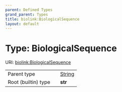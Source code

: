 ```yaml
---
parent: Defined Types
grand_parent: Types
title: biolink:BiologicalSequence
layout: default
---
```


# Type: BiologicalSequence




URI: [biolink:BiologicalSequence](https://w3id.org/biolink/vocab/BiologicalSequence)

|  |  |  |
| --- | --- | --- |
| Parent type | | [String](types/String.md) |
| Root (builtin) type | | **str** |
